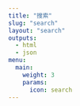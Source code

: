 ```yaml
---
title: "搜索"
slug: "search"
layout: "search"
outputs:
  - html
  - json
menu:
  main:
    weight: 3
    params:
      icon: search
---
```

